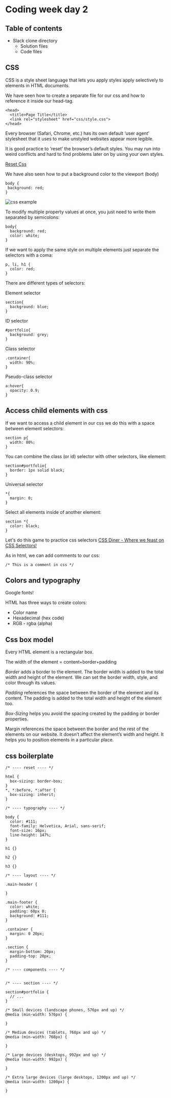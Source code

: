 # Coding week day 2

## Table of contents

- Slack clone directory
  - Solution files
  - Code files

## CSS

CSS is a style sheet language that lets you apply styles apply selectively to elements in HTML documents.

We have seen how to create a separate file for our css and how to reference it inside our head-tag.

```
<head>
  <title>Page Title</title>
  <link rel="stylesheet" href="css/style.css">
</head>
```

Every browser (Safari, Chrome, etc.) has its own default ‘user agent’ stylesheet that it uses to make unstyled websites appear more legible.

It is good practice to ‘reset’ the browser’s default styles. You may run into weird conflicts and hard to find problems later on by using your own styles.

[Reset Css](https://meyerweb.com/eric/tools/css/reset/reset.css)

We have also seen how to put a background color to the viewport (body)

```
body {
 background: red;
}
```

![css example](https://mdn.mozillademos.org/files/9461/css-declaration-small.png)

To modify multiple property values at once, you just need to write them separated by semicolons:

```
body{
  background: red;
  color: white;
}
```
If we want to apply the same style on multiple elements just separate the selectors with a coma:

```
p, li, h1 {
  color: red;
}
```

There are different types of selectors:

Element selector
```
section{
  background: blue;
}
```
ID selector
```
#portfolio{
  background: grey;
}
```
Class selector
```
.container{
  width: 90%;
}
```
Pseudo-class selector
```
a:hover{
  opacity: 0.9;
}
```

## Access child elements with css

If we want to access a child element in our css we do this with a space between element selectors:

```
section p{
  width: 80%;
}
```

You can combine the class (or id) selector with other selectors, like element:

```
section#portfolio{
  border: 1px solid black;
}
```

Universal selector

```
*{
  margin: 0;
}
```

Select all elements inside of another element:

```
section *{
  color: black;
}
```

Let's do this game to practice css selectors
[CSS Diner - Where we feast on CSS Selectors!](https://flukeout.github.io/)

As in html, we can add comments to our css:

```
/* This is a comment in css */
```


## Colors and typography

Google fonts!

HTML has three ways to create colors:

- Color name
- Hexadecimal (hex code)
- RGB - rgba (alpha)

## Css box model
Every HTML element is a rectangular box.

The width of the element = content+border+padding

*Border* adds a border to the element. The border width is added to the total width and height of the element. We can set the border width, style, and color through its values.

*Padding* references the space between the border of the element and its content. The padding is added to the total width and height of the element too.

*Box-Sizing* helps you avoid the spacing created by the padding or border properties.

Margin references the space between the border and the rest of the elements on our website. It doesn’t affect the element’s width and height.
It helps you to position elements in a particular place.

## css boilerplate

```
/* ---- reset ---- */

html {
  box-sizing: border-box;
}
*, *:before, *:after {
  box-sizing: inherit;
}

/* ---- typography ---- */

body {
  color: #111;
  font-family: Helvetica, Arial, sans-serif;
  font-size: 16px;
  line-height: 147%;
}

h1 {}

h2 {}

h3 {}

/* ---- layout ---- */

.main-header {

}

.main-footer {
  color: white;
  padding: 60px 0;
  background: #111;
}

.container {
  margin: 0 20px;
}

.section {
  margin-bottom: 20px;
  padding-top: 20px;
}

/* ---- components ---- */


/* ---- section ---- */

section#portfolio {
  // ...
}

/* Small devices (landscape phones, 576px and up) */
@media (min-width: 576px) {

}

/* Medium devices (tablets, 768px and up) */
@media (min-width: 768px) {

}

/* Large devices (desktops, 992px and up) */
@media (min-width: 992px) {

}

/* Extra large devices (large desktops, 1200px and up) */
@media (min-width: 1200px) {

}

```
